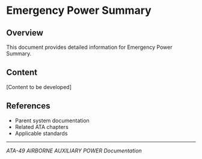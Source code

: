# Emergency Power Summary

## Overview

This document provides detailed information for Emergency Power Summary.

## Content

[Content to be developed]

## References

- Parent system documentation
- Related ATA chapters
- Applicable standards

---

*ATA-49 AIRBORNE AUXILIARY POWER Documentation*

